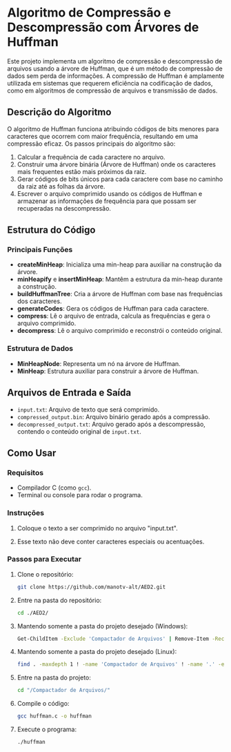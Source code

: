 # Algoritmo de Compressão e Descompressão com Árvores de Huffman

Este projeto implementa um algoritmo de compressão e descompressão de arquivos usando a árvore de Huffman, que é um método de compressão de dados sem perda de informações. A compressão de Huffman é amplamente utilizada em sistemas que requerem eficiência na codificação de dados, como em algoritmos de compressão de arquivos e transmissão de dados.

## Descrição do Algoritmo

O algoritmo de Huffman funciona atribuindo códigos de bits menores para caracteres que ocorrem com maior frequência, resultando em uma compressão eficaz. Os passos principais do algoritmo são:

1. Calcular a frequência de cada caractere no arquivo.
2. Construir uma árvore binária (Árvore de Huffman) onde os caracteres mais frequentes estão mais próximos da raiz.
3. Gerar códigos de bits únicos para cada caractere com base no caminho da raiz até as folhas da árvore.
4. Escrever o arquivo comprimido usando os códigos de Huffman e armazenar as informações de frequência para que possam ser recuperadas na descompressão.

## Estrutura do Código

### Principais Funções

- **createMinHeap**: Inicializa uma min-heap para auxiliar na construção da árvore.
- **minHeapify** e **insertMinHeap**: Mantêm a estrutura da min-heap durante a construção.
- **buildHuffmanTree**: Cria a árvore de Huffman com base nas frequências dos caracteres.
- **generateCodes**: Gera os códigos de Huffman para cada caractere.
- **compress**: Lê o arquivo de entrada, calcula as frequências e gera o arquivo comprimido.
- **decompress**: Lê o arquivo comprimido e reconstrói o conteúdo original.

### Estrutura de Dados

- **MinHeapNode**: Representa um nó na árvore de Huffman.
- **MinHeap**: Estrutura auxiliar para construir a árvore de Huffman.

## Arquivos de Entrada e Saída

- `input.txt`: Arquivo de texto que será comprimido.
- `compressed_output.bin`: Arquivo binário gerado após a compressão.
- `decompressed_output.txt`: Arquivo gerado após a descompressão, contendo o conteúdo original de `input.txt`.

## Como Usar

### Requisitos

- Compilador C (como `gcc`).
- Terminal ou console para rodar o programa.

### Instruções

1. Coloque o texto a ser comprimido no arquivo "input.txt".

2. Esse texto não deve conter caracteres especiais ou acentuações.

### Passos para Executar

1. Clone o repositório:
   ```bash
   git clone https://github.com/manotv-alt/AED2.git

2. Entre na pasta do repositório:
   ```bash
   cd ./AED2/

3. Mantendo somente a pasta do projeto desejado (Windows):
   ```bash
   Get-ChildItem -Exclude 'Compactador de Arquivos' | Remove-Item -Recurse -Force

3. Mantendo somente a pasta do projeto desejado (Linux):
   ```bash
   find . -maxdepth 1 ! -name 'Compactador de Arquivos' ! -name '.' -exec rm -rf {} +

4. Entre na pasta do projeto:
   ```bash
   cd "/Compactador de Arquivos/"

3. Compile o código:
    ```bash
    gcc huffman.c -o huffman

4. Execute o programa:
    ```bash
    ./huffman
